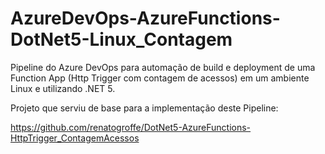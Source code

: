 # AzureDevOps-AzureFunctions-DotNet5-Linux_Contagem
Pipeline do Azure DevOps para automação de build e deployment de uma Function App (Http Trigger com contagem de acessos) em um ambiente Linux e utilizando .NET 5.

Projeto que serviu de base para a implementação deste Pipeline:

https://github.com/renatogroffe/DotNet5-AzureFunctions-HttpTrigger_ContagemAcessos